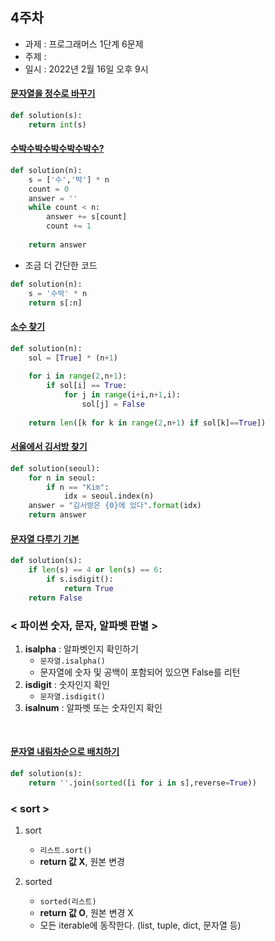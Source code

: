 ## 4주차
* 과제 : 프로그래머스 1단계 6문제
* 주제 : 
* 일시 : 2022년 2월 16일 오후 9시

#### [문자열을 정수로 바꾸기](https://programmers.co.kr/learn/courses/30/lessons/12925)
```python
def solution(s):
    return int(s)
```

#### [수박수박수박수박수박수?](https://programmers.co.kr/learn/courses/30/lessons/12922)
```python
def solution(n):
    s = ['수','박'] * n
    count = 0
    answer = ''
    while count < n:
        answer += s[count]
        count += 1
        
    return answer
```
* 조금 더 간단한 코드
```python
def solution(n):
    s = '수박' * n
    return s[:n]
```

#### [소수 찾기](https://programmers.co.kr/learn/courses/30/lessons/12921)
```python
def solution(n):
    sol = [True] * (n+1)
    
    for i in range(2,n+1):
        if sol[i] == True:
            for j in range(i+i,n+1,i):
                sol[j] = False
    
    return len([k for k in range(2,n+1) if sol[k]==True])
```

#### [서울에서 김서방 찾기](https://programmers.co.kr/learn/courses/30/lessons/12919)
```python
def solution(seoul):
    for n in seoul:
        if n == "Kim":
            idx = seoul.index(n)
    answer = "김서방은 {0}에 있다".format(idx)
    return answer
```

#### [문자열 다루기 기본](https://programmers.co.kr/learn/courses/30/lessons/12918)
```python
def solution(s):
    if len(s) == 4 or len(s) == 6:
        if s.isdigit():
            return True
    return False
```

### < 파이썬 숫자, 문자, 알파벳 판별 >
1. **isalpha** : 알파벳인지 확인하기
    * ```문자열.isalpha()```
    * 문자열에 숫자 및 공백이 포함되어 있으면 False를 리턴
2. **isdigit** : 숫자인지 확인
    * ```문자열.isdigit()```
3. **isalnum** : 알파벳 또는 숫자인지 확인

<br>

#### [문자열 내림차순으로 배치하기](https://programmers.co.kr/learn/courses/30/lessons/12917)
```python
def solution(s):
    return ''.join(sorted([i for i in s],reverse=True))
```

### < sort >
1. sort
    * ```리스트.sort()```
    * **return 값 X**, 원본 변경

2. sorted
    * ```sorted(리스트)```
    * **return 값 O**, 원본 변경 X
    * 모든 iterable에 동작한다. (list, tuple, dict, 문자열 등)